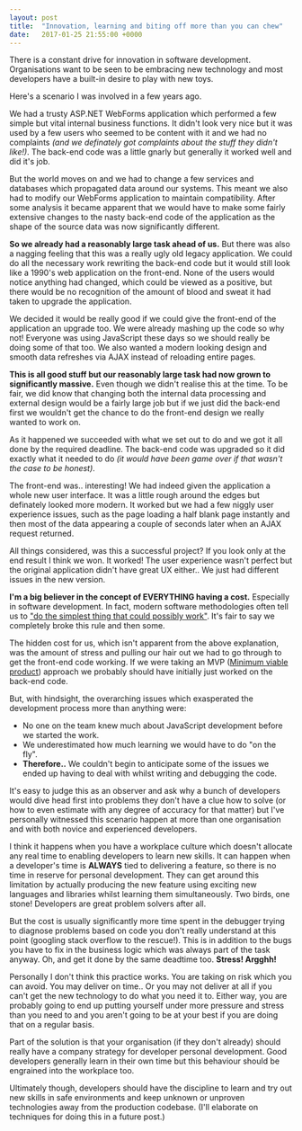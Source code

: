 ```yaml
---
layout: post
title:  "Innovation, learning and biting off more than you can chew"
date:   2017-01-25 21:55:00 +0000
---
```


There is a constant drive for innovation in software development. Organisations want to be seen to be embracing new technology and
most developers have a built-in desire to play with new toys.

Here's a scenario I was involved in a few years ago.

We had a trusty ASP.NET WebForms application which performed a few simple but vital internal business functions. It didn't look very nice
but it was used by a few users who seemed to be content with it and we had no complaints *(and we definately got complaints about the
stuff they didn't like!)*. The back-end code was a little gnarly but generally it worked well and did it's job.

But the world moves on and we had to change a few services and databases which propagated data around our systems. This meant we also had to modify our
WebForms application to maintain compatibility. After some analysis it became apparent that we would have to make some fairly
extensive changes to the nasty back-end code of the application as the shape of the source data was now significantly different.

**So we already had a reasonably large task ahead of us.** But there was also a nagging feeling that this was a really ugly old legacy application.
We could do all the necessary work rewriting the back-end code but it would still look like a 1990's web application on the front-end.
None of the users would notice anything had changed, which could be viewed as a positive, but there would be no recognition of the amount
of blood and sweat it had taken to upgrade the application.

We decided it would be really good if we could give the front-end of the application an upgrade too. We were already mashing up the code so
why not! Everyone was using JavaScript these days so we should really be doing some of that too. We also wanted a modern looking design and
smooth data refreshes via AJAX instead of reloading entire pages.

**This is all good stuff but our reasonably large task had now grown to significantly massive.** Even though we didn't realise this at the time.
To be fair, we did know that changing both the internal data processing and external design would be a fairly large job but if we just
did the back-end first we wouldn't get the chance to do the front-end design we really wanted to work on.

As it happened we succeeded with what we set out to do and we got it all done by the required deadline. The back-end code was upgraded so it
did exactly what it needed to do *(it would have been game over if that wasn't the case to be honest)*.

The front-end was.. interesting! We had indeed given the application a whole new user interface. It was a little rough around the edges but definately looked more modern.
It worked but we had a few niggly user experience issues, such as the page loading a half blank page instantly and then most of the data appearing a couple of
seconds later when an AJAX request returned.

All things considered, was this a successful project? If you look only at the end result I think we won. It worked! The user experience wasn't perfect but the
original application didn't have great UX either.. We just had different issues in the new version.

**I'm a big believer in the concept of EVERYTHING having a cost.** Especially in software development. In fact, modern software methodologies often tell
us to ["do the simplest thing that could possibly work"](http://ronjeffries.com/xprog/articles/practices/pracsimplest/). It's fair to say we completely
broke this rule and then some.

The hidden cost for us, which isn't apparent from the above explanation, was the amount of stress and pulling our hair out we had to go through to
get the front-end code working. If we were taking an MVP ([Minimum viable product](https://en.wikipedia.org/wiki/Minimum_viable_product)) approach
we probably should have initially just worked on the back-end code.

But, with hindsight, the overarching issues which exasperated the development process more than anything were:

- No one on the team knew much about JavaScript development before we started the work.
- We underestimated how much learning we would have to do "on the fly".
- **Therefore..** We couldn't begin to anticipate some of the issues we ended up having to deal with whilst writing and debugging the code.

It's easy to judge this as an observer and ask why a bunch of developers would dive head first into problems they don't have a clue how to solve (or how
to even estimate with any degree of accuracy for that matter) but I've personally witnessed this scenario happen at more than one organisation and
with both novice and experienced developers.

I think it happens when you have a workplace culture which doesn't allocate any real time to enabling developers to learn new skills.
It can happen when a developer's time is **ALWAYS** tied to delivering a feature, so there is no time in reserve for personal development. They can get around
this limitation by actually producing the new feature using exciting new languages and libraries whilst learning them simultaneously.
Two birds, one stone! Developers are great problem solvers after all.

But the cost is usually significantly more time spent in the debugger trying to diagnose problems based on code you don't really understand at this
point (googling stack overflow to the rescue!). This is in addition to the bugs you have to fix in the business logic which was always part of the
task anyway. Oh, and get it done by the same deadtime too. **Stress! Argghh!**

Personally I don't think this practice works. You are taking on risk which you can avoid. You may deliver on time.. Or you may not deliver at all if you
can't get the new technology to do what you need it to. Either way, you are probably going to end up putting yourself under more pressure and stress than
you need to and you aren't going to be at your best if you are doing that on a regular basis.

Part of the solution is that your organisation (if they don't already) should really have a company strategy for developer personal development. Good developers
generally learn in their own time but this behaviour should be engrained into the workplace too.

Ultimately though, developers should have the discipline to learn and try out new skills in safe environments and keep unknown or unproven technologies away
from the production codebase. (I'll elaborate on techniques for doing this in a future post.)